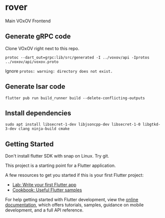 # rover

Main VOxOV Frontend

## Generate gRPC code

Clone VOxOV right next to this repo.

    protoc --dart_out=grpc:lib/src/generated -I ../voxov/api -Iprotos ../voxov/api/voxov.proto

Ignore `protos: warning: directory does not exist.`

## Generate Isar code

    flutter pub run build_runner build --delete-conflicting-outputs

## Install dependencies

    sudo apt install libsecret-1-dev libjsoncpp-dev libsecret-1-0 libgtkd-3-dev clang ninja-build cmake

## Getting Started

Don't install flutter SDK with snap on Linux. Try git.

This project is a starting point for a Flutter application.

A few resources to get you started if this is your first Flutter project:

- [Lab: Write your first Flutter app](https://docs.flutter.dev/get-started/codelab)
- [Cookbook: Useful Flutter samples](https://docs.flutter.dev/cookbook)

For help getting started with Flutter development, view the
[online documentation](https://docs.flutter.dev/), which offers tutorials,
samples, guidance on mobile development, and a full API reference.

